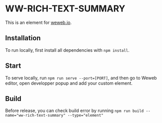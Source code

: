 # WW-RICH-TEXT-SUMMARY

This is an element for [weweb.io](https://www.weweb.io/).

## Installation

To run locally, first install all dependencies with `npm install`.

## Start

To serve locally, run `npm run serve --port=[PORT]`, and then go to Weweb editor, open developper popup and add your custom element.

## Build

Before release, you can check build error by running `npm run build --name="ww-rich-text-summary" --type="element"`

